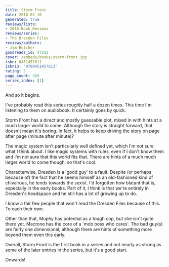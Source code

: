 ```yaml
---
title: Storm Front
date: 2016-02-16
generated: true
reviews/lists:
- 2016 Book Reviews
reviews/series:
- The Dresden Files
reviews/authors:
- Jim Butcher
goodreads_id: 47212
cover: /embeds/books/storm-front.jpg
isbn: 0451457811
isbn13: '9780451457813'
rating: 5
page_count: 355
series_index: [1]
---
```

And so it begins.  

I've probably read this series roughly half a dozen times. This time I'm listening to them on audiobook. It certainly goes by quick.  

<!--more-->

Storm Front has a direct and mostly guessable plot, mixed in with hints at a much larger world to come. Although the story is straight forward, that doesn't mean it's boring. In fact, it helps to keep driving the story on page after page (minute after minute)?  

The magic system isn't particularly well defined yet, which I'm not sure what I think about. I like magic systems with rules, even if I don't know them and I'm not sure that this world fits that. There are hints of a much much larger world to come though, so that's cool.  

Characterwise, Dresden is a 'good guy' to a fault. Despite (or perhaps because of) the fact that he seems himself as an old-fashioned kind of chivalrous, he tends towards the sexist. I'd forgotten how blatant that is, especially in the early books. Part of it, I think is that we're entirely in Dresden's headspace and he still has a lot of growing up to do.  

I know a fair few people that won't read the Dresden Files because of this. To each their own.  

Other than that, Muphy has potential as a tough cop, but she isn't quite there yet. Macrone has the core of a 'mob boss who cares'. The bad guy(s) are fairly one dimensional, although there are hints of something more beyond them even this early.  

Overall, Storm Front is the first book in a series and not nearly as strong as some of the later entries in the series, but it's a good start.  

Onwards!
